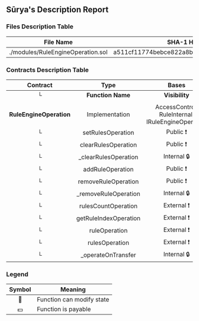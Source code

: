 ## Sūrya's Description Report

### Files Description Table


|  File Name  |  SHA-1 Hash  |
|-------------|--------------|
| ./modules/RuleEngineOperation.sol | a511cf11774bebce822a8b277f0d33a71d6df492 |


### Contracts Description Table


|  Contract  |         Type        |       Bases      |                  |                 |
|:----------:|:-------------------:|:----------------:|:----------------:|:---------------:|
|     └      |  **Function Name**  |  **Visibility**  |  **Mutability**  |  **Modifiers**  |
||||||
| **RuleEngineOperation** | Implementation | AccessControl, RuleInternal, IRuleEngineOperation |||
| └ | setRulesOperation | Public ❗️ | 🛑  | onlyRole |
| └ | clearRulesOperation | Public ❗️ | 🛑  | onlyRole |
| └ | _clearRulesOperation | Internal 🔒 | 🛑  | |
| └ | addRuleOperation | Public ❗️ | 🛑  | onlyRole |
| └ | removeRuleOperation | Public ❗️ | 🛑  | onlyRole |
| └ | _removeRuleOperation | Internal 🔒 | 🛑  | |
| └ | rulesCountOperation | External ❗️ |   |NO❗️ |
| └ | getRuleIndexOperation | External ❗️ |   |NO❗️ |
| └ | ruleOperation | External ❗️ |   |NO❗️ |
| └ | rulesOperation | External ❗️ |   |NO❗️ |
| └ | _operateOnTransfer | Internal 🔒 | 🛑  | |


### Legend

|  Symbol  |  Meaning  |
|:--------:|-----------|
|    🛑    | Function can modify state |
|    💵    | Function is payable |
